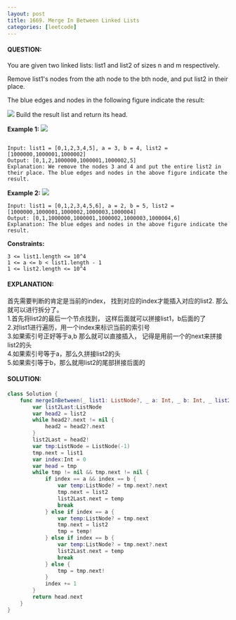 ```yaml
---
layout: post
title: 1669. Merge In Between Linked Lists
categories: [leetcode]
---
```

#### QUESTION:
You are given two linked lists: list1 and list2 of sizes n and m respectively.

Remove list1's nodes from the ath node to the bth node, and put list2 in their place.

The blue edges and nodes in the following figure indicate the result:

![](https://assets.leetcode.com/uploads/2020/11/05/fig1.png)
Build the result list and return its head.

 

__Example 1:__
![](https://assets.leetcode.com/uploads/2020/11/05/merge_linked_list_ex1.png)
```

Input: list1 = [0,1,2,3,4,5], a = 3, b = 4, list2 = [1000000,1000001,1000002]
Output: [0,1,2,1000000,1000001,1000002,5]
Explanation: We remove the nodes 3 and 4 and put the entire list2 in their place. The blue edges and nodes in the above figure indicate the result.
```
__Example 2:__
![](https://assets.leetcode.com/uploads/2020/11/05/merge_linked_list_ex2.png)
```
Input: list1 = [0,1,2,3,4,5,6], a = 2, b = 5, list2 = [1000000,1000001,1000002,1000003,1000004]
Output: [0,1,1000000,1000001,1000002,1000003,1000004,6]
Explanation: The blue edges and nodes in the above figure indicate the result.
```
 

__Constraints:__
```
3 <= list1.length <= 10^4
1 <= a <= b < list1.length - 1
1 <= list2.length <= 10^4
```
#### EXPLANATION:

首先需要判断的肯定是当前的index， 找到对应的index才能插入对应的list2. 那么就可以进行拆分了。  
1.首先将list2的最后一个节点找到， 这样后面就可以拼接list1，b后面的了  
2.对list1进行遍历，用一个index来标识当前的索引号  
3.如果索引号正好等于a,b 那么就可以直接插入， 记得是用前一个的next来拼接list2的头  
4.如果索引号等于a，那么久拼接list2的头  
5.如果索引等于b，那么就用list2的尾部拼接后面的  

#### SOLUTION:
```swift
class Solution {
    func mergeInBetween(_ list1: ListNode?, _ a: Int, _ b: Int, _ list2: ListNode?) -> ListNode? {
        var list2Last:ListNode
        var head2 = list2
        while head2?.next != nil {
            head2 = head2?.next
        }
        list2Last = head2!
        var tmp:ListNode = ListNode(-1)
        tmp.next = list1
        var index:Int = 0
        var head = tmp
        while tmp != nil && tmp.next != nil {
            if index == a && index == b {
                var temp:ListNode? = tmp.next?.next
                tmp.next = list2
                list2Last.next = temp
                break
            } else if index == a {
                var temp:ListNode? = tmp.next
                tmp.next = list2
                tmp = temp!
            } else if index == b {
                var temp:ListNode? = tmp.next?.next
                list2Last.next = temp
                break
            } else {
                tmp = tmp.next!
            }
            index += 1
        }
        return head.next
    }
}
```
